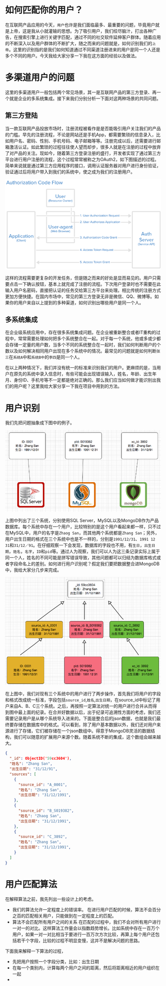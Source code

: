 # 如何匹配你的用户？

在互联网产品应用的今天，`用户`也许是我们面临最多、最重要的问题，毕竟用户就是上帝，这是我从小就灌输的思想。为了吸引用户，我们绞尽脑汁，打出各种广告，在搜索引擎上进行关键字匹配，通过不同的社交软件延伸客户群体。随着应用的不断深入以及用户群体的不断扩大，随之而来的问题就是，如何识别我们的`上帝`。这里的识别指的是我们如何知道通过不同渠道注册进来的用户是同一个人还是多个不同的用户。今天我给大家分享一下我在这方面的经验以及做法。

# 多渠道用户的问题

这里的多渠道用户一般包括两个常见场景，其一是互联网产品的第三方登录、再一个就是企业的多系统集成。接下来我们分别分析一下面对这两种场景的共同问题。

## 第三方登陆

当一款互联网产品投放市场时，注册流程被看作是是否能吸引用户关注我们的产品的门槛。早先的注册流程，不论是网站还是手机App，都需要繁琐的信息录入，比如用户名、密码、性别、手机号码、电子邮箱等等。注册完成以后，还需要进行邮箱激活认证。如此繁琐的过程往往使人望而却步，很多人就是在注册的过程中放弃了对产品的关注。现如今，随着第三方登录注册的盛行，开发者实现了通过第三方平台进行用户注册的流程，这个过程常常被称之为OAuth2，如下图描述的过程。简单来说就是通过第三方应用程序的接口，调用认证服务器对用户进行身份验证，验证通过后将用户带入到我们的系统中，使之成为我们的注册用户。

![OAuth2](auth_code_flow.png)

这样的流程需要更复杂的开发任务，但是随之而来的好处是显而易见的。用户只需要点击一下确认按钮，基本上就完成了注册的流程。下次用户登录时也不需要在此输入用户名密码，直接把认证的任务交给第三方平台来处理。相比传统的注册方式更加方便快捷。在国内市场中，常见的第三方登录无非是微信、QQ、微博等。如果你的用户来自以上提到的多种渠道，如何识别出哪些用户是同一个人。

## 多系统集成

在企业级系统应用中，存在很多系统集成问题。在企业被重新整合或者IT重构的过程中，常常需要处理如何把多个系统整合在一起。对于每一个系统，他或多或少都会存储一定量的用户数，当多个不同的系统整合在一起时，我们如何判断用户的个数以及如何解决相同用户出现在多个系统中的情况。最常见的问题就是如何判断`张三`在`系统A`中和`系统B中`的`李四`是同一个人。

在以上两种情况下，我们并没有统一的标准来识别我们的用户。更麻烦的是，当用户在原先的系统中录入信息时，有些可能会出现错误输入，姓名，年龄、出生年月、身份ID、手机号等不一定都是绝对正确的。那么我们应当如何做才能识别出我们的用户呢？这里我给大家分享一下我在项目中用到的方法。

# 用户识别

我们先把问题抽象成下图中的例子。

![系统用户](./user-1.png)

上图中列出了三个系统，分别使用SQL Server，MySQL以及MongoDB作为产品数据库。每个系统中存在一个用户，比较特别的是这个用户看起来都一样，只不过在MySQL中，用户的名字是`Zhaog San`，而其他两个系统都是`Zhang San`；另外，用户出生日期的格式在三个系统中也是不一样的，分别是`1991/12/31`、`1991 12 31`和`31/12／91`。在仔细观察一下会发现，数据库的字段也不用，有`生日`，`出生日期`，`姓名`，`名字`，`ID`和`pid`等。通过人为观察，我们可以人为这三条记录实际上属于同一个人，姓名的不同可能是拼写错误导致，其他问题都可以归结为数据库格式或者字段命名上的差别。如何进行用户识别呢？假定我们要把数据整合进MongoDB中，我给大家分几步来完成。

![用户合并](./user-2.png)

在上图中，我们对现有三个系统中的用户进行了两步操作，首先我们将用户的字段和格式改成统一标准，字段包括`source_id`,`姓名`,`出生日期`，在source_id中标记了用户来自A、B、C三个系统。之后，再按照一定算法对统一的用户进行合并从而得到图中最上面的纪录。在合并好数据以后，出于纪录可追溯性方面的考虑，我们还需要记录用户是从哪个系统导入进来的。下面是整合后的json数据，也就是我们最终要存储在数据库中的格式。可以看到，除了用户基本数据以外，我们还对用户来源进行了存储，它们被存储在一个json数组中。得意于MongoDB灵活的数据结构，我们可以随意的扩展用户来源个数。随着系统不断的集成，这个数组会越来越大。

```json
{
  "_id": ObjectID('59cc3604'),
  "姓名": "Zhang San",
  "出生日期": "31/12/91",
  "sources": [
    {
      "source_id": "A_0001",
      "姓名": "Zhang San",
      "出生日期": "31/12/1991",
    },
    {
      "source_id": "B_S019382",
      "姓名": "Zhaog San",
      "出生日期": "31/12/1991",
    },
    {
      "source_id": "C_3892",
      "姓名": "Zhang San",
      "出生日期": "31/12/1991",
    }
  ]
}
```

# 用户匹配算法

在解释算法之前，我先列出一些设计上的考虑。

- 我们的算法允许一定程度上的错误率。
在进行用户匹配的时候，算法不会百分之百的匹配相关用户，只能做到在一定程度上的匹配。
- 算法不会匹配所有用户之间的关系
在匹配的过程中，我们不会对所有用户进行一对一的对比。这样算法工作量会以指数趋势增长。比如系统中存在一百万个用户，如果一对一对比相当于要进行一百万次方次比较，再算上每个用户还包括若干个字段，比较的过程不明显变慢，这并不是解决问题的思路。

下面我来解释一下算法的过程，

- 先把用户按照一个字段分类，比如：出生日期
- 在每一个类别内，计算每两个用户之间的距离，然后将距离相近的用户组织在一起
- 